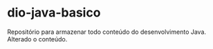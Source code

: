 # dio-java-basico
Repositório para armazenar todo conteúdo do desenvolvimento Java.
Alterado o conteúdo.